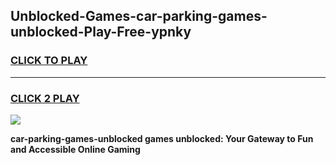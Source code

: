 
## Unblocked-Games-car-parking-games-unblocked-Play-Free-ypnky
<h3>
<a href="https://premium76.site?title=car-parking-games-unblocked&ref=21A">CLICK TO PLAY</a></h3>
<hr>

<h3>
<a href="https://premium76.site?title=car-parking-games-unblocked&ref=21A">CLICK 2 PLAY</a>
  
</h3>

<a href="https://premium76.site?title=car-parking-games-unblocked&ref=21A"><img src="https://clearcache.store/games.png"></a>


**car-parking-games-unblocked games unblocked: Your Gateway to Fun and Accessible Online Gaming**
